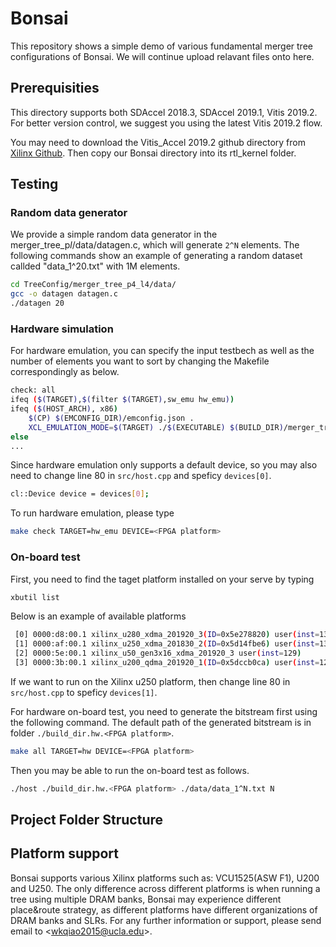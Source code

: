 # Bonsai
This repository shows a simple demo of various fundamental merger tree configurations of Bonsai. We will continue upload relavant files onto here.

## Prerequisities

This directory supports both SDAccel 2018.3, SDAccel 2019.1, Vitis 2019.2. For better version control, we suggest you using the latest Vitis 2019.2 flow.

You may need to download the Vitis_Accel 2019.2 github directory from [Xilinx Github](https://github.com/Xilinx/Vitis_Accel_Examples.git). Then copy our Bonsai directory into its rtl_kernel folder.

## Testing

### Random data generator

We provide a simple random data generator in the merger_tree_p*l*/data/datagen.c, which will generate `2^N` elements. The following commands show an example of generating a random dataset callded "data_1^20.txt" with 1M elements.

```bash
cd TreeConfig/merger_tree_p4_l4/data/
gcc -o datagen datagen.c
./datagen 20
```

### Hardware simulation

For hardware emulation, you can specify the input testbech as well as the number of elements you want to sort by changing the Makefile correspondingly as below. 

```bash
check: all
ifeq ($(TARGET),$(filter $(TARGET),sw_emu hw_emu))
ifeq ($(HOST_ARCH), x86)
	$(CP) $(EMCONFIG_DIR)/emconfig.json .
	XCL_EMULATION_MODE=$(TARGET) ./$(EXECUTABLE) $(BUILD_DIR)/merger_tree_p*_l*.xclbin ./data/data_1^N.txt N
else
...
```

Since hardware emulation only supports a default device, so you may also need to change line 80 in `src/host.cpp` and speficy  `devices[0]`.

```bash
cl::Device device = devices[0];
```

To run hardware emulation, please type

```bash
make check TARGET=hw_emu DEVICE=<FPGA platform>
```

### On-board test

First, you need to find the taget platform installed on your serve by typing

```bash
xbutil list
```

Below is an example of available platforms 
```bash
 [0] 0000:d8:00.1 xilinx_u280_xdma_201920_3(ID=0x5e278820) user(inst=131)
 [1] 0000:af:00.1 xilinx_u250_xdma_201830_2(ID=0x5d14fbe6) user(inst=130)
 [2] 0000:5e:00.1 xilinx_u50_gen3x16_xdma_201920_3 user(inst=129)
 [3] 0000:3b:00.1 xilinx_u200_qdma_201920_1(ID=0x5dccb0ca) user(inst=128)
```

If we want to run on the Xilinx u250 platform, then change line 80 in `src/host.cpp` to speficy `devices[1]`.

For hardware on-board test, you need to generate the bitstream first using the following command. The default path of the generated bitstream is in folder `./build_dir.hw.<FPGA platform>`.

```bash
make all TARGET=hw DEVICE=<FPGA platform>
```

Then you may be able to run the on-board test as follows.
```bash
./host ./build_dir.hw.<FPGA platform> ./data/data_1^N.txt N
```

## Project Folder Structure



## Platform support
Bonsai supports various Xilinx platforms such as: VCU1525(ASW F1), U200 and U250. The only difference across different platforms is when running a tree using multiple DRAM banks, Bonsai may experience different place&route strategy, as different platforms have different organizations of DRAM banks and SLRs. 
For any further information or support, please send email to \<<wkqiao2015@ucla.edu>\>.

